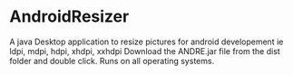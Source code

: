 AndroidResizer
==============

A java Desktop application to resize pictures for android developement ie ldpi, mdpi, hdpi, xhdpi, xxhdpi
Download the ANDRE.jar file from the dist folder and double click.
Runs on all operating systems.
